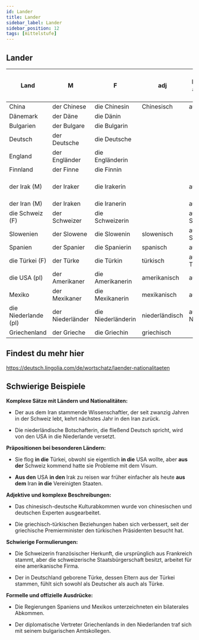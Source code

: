 ```yaml
---
id: Lander
title: Lander
sidebar_label: Lander
sidebar_position: 12
tags: [mittelstufe]
---
```


## Lander

| Land                 | M                | F                  | adj            | Ich komme aus (dativ) | er ging zurück (akk) |
| -------------------- | ---------------- | ------------------ | -------------- | --------------------- | -------------------- |
| China                | der Chinese      | die Chinesin       | Chinesisch     | aus China             |
| Dänemark             | der Däne         | die Dänin          |
| Bulgarien            | der Bulgare      | die Bulgarin       |
| Deutsch              | der Deutsche     | die Deutsche       |
| England              | der Engländer    | die Engländerin    |
| Finnland             | der Finne        | die Finnin         |
| der Irak (M)         | der Iraker       | die Irakerin       |                | aus dem Irak          | ..in den Irak        |
| der Iran (M)         | der Iraken       | die Iranerin       |                | aus dem Iran          |
| die Schweiz (F)      | der Schweizer    | die Schweizerin    |                | aus der Schweiz       |
| Slowenien            | der Slowene      | die Slowenin       | slowenisch     | aus Slowenien         |
| Spanien              | der Spanier      | die Spanierin      | spanisch       | aus Spanien           |
| die Türkei (F)       | der Türke        | die Türkin         | türkisch       | aus der Türkei        |
| die USA (pl)         | der Amerikaner   | die Amerikanerin   | amerikanisch   | aus den USA           | .. in die USA        |
| Mexiko               | der Mexikaner    | die Mexikanerin    | mexikanisch    | aus Mexiko            | .. nach Mexiko       |
| die Niederlande (pl) | der Niederländer | die Niederländerin | niederländisch | aus den Niederlanden  |
| Griechenland         | der Grieche      | die Griechin       | griechisch     |

## Findest du mehr hier

https://deutsch.lingolia.com/de/wortschatz/laender-nationalitaeten

## Schwierige Beispiele

**Komplexe Sätze mit Ländern und Nationalitäten:**

- Der aus dem Iran stammende Wissenschaftler, der seit zwanzig Jahren in der Schweiz lebt, kehrt nächstes Jahr in den Iran zurück.

- Die niederländische Botschafterin, die fließend Deutsch spricht, wird von den USA in die Niederlande versetzt.

**Präpositionen bei besonderen Ländern:**

- Sie flog **in die** Türkei, obwohl sie eigentlich **in die** USA wollte, aber **aus der** Schweiz kommend hatte sie Probleme mit dem Visum.

- **Aus den** USA **in den** Irak zu reisen war früher einfacher als heute **aus dem** Iran **in die** Vereinigten Staaten.

**Adjektive und komplexe Beschreibungen:**

- Das chinesisch-deutsche Kulturabkommen wurde von chinesischen und deutschen Experten ausgearbeitet.

- Die griechisch-türkischen Beziehungen haben sich verbessert, seit der griechische Premierminister den türkischen Präsidenten besucht hat.

**Schwierige Formulierungen:**

- Die Schweizerin französischer Herkunft, die ursprünglich aus Frankreich stammt, aber die schweizerische Staatsbürgerschaft besitzt, arbeitet für eine amerikanische Firma.

- Der in Deutschland geborene Türke, dessen Eltern aus der Türkei stammen, fühlt sich sowohl als Deutscher als auch als Türke.

**Formelle und offizielle Ausdrücke:**

- Die Regierungen Spaniens und Mexikos unterzeichneten ein bilaterales Abkommen.

- Der diplomatische Vertreter Griechenlands in den Niederlanden traf sich mit seinem bulgarischen Amtskollegen.
